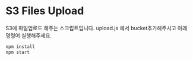 # S3 Files Upload

S3에 파일업로드 해주는 스크립트입니다.
upload.js 에서 bucket추가해주시고 아래 명령어 실행해주세요.

```bash
npm install
npm start
```
